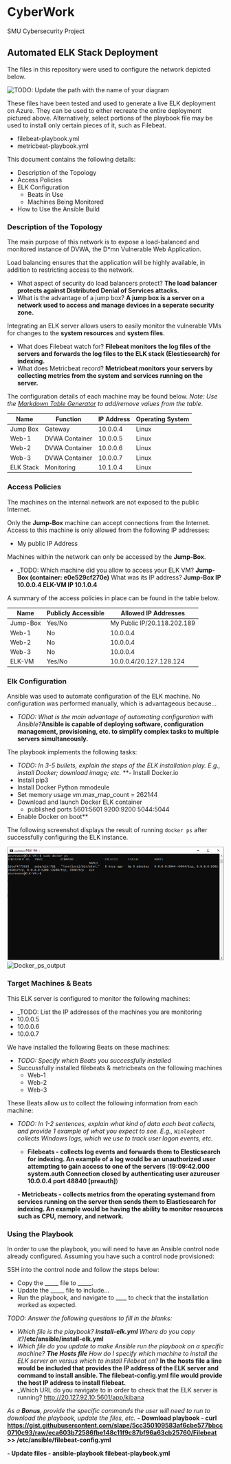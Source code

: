 # CyberWork
SMU Cybersecurity Project
## Automated ELK Stack Deployment

The files in this repository were used to configure the network depicted below.

![TODO: Update the path with the name of your diagram](Images/diagram_filename.png)

These files have been tested and used to generate a live ELK deployment on Azure. They can be used to either recreate the entire deployment pictured above. Alternatively, select portions of the playbook file may be used to install only certain pieces of it, such as Filebeat.

  - filebeat-playbook.yml
  - metricbeat-playbook.yml

This document contains the following details:
- Description of the Topology
- Access Policies
- ELK Configuration
  - Beats in Use
  - Machines Being Monitored
- How to Use the Ansible Build


### Description of the Topology

The main purpose of this network is to expose a load-balanced and monitored instance of DVWA, the D*mn Vulnerable Web Application.

Load balancing ensures that the application will be highly available, in addition to restricting access to the network.
- What aspect of security do load balancers protect? **The load balancer protects against Distributed Denial of Services attacks.** 
- What is the advantage of a jump box? **A jump box is a server on a network used to access and manage devices in a seperate security zone.**

Integrating an ELK server allows users to easily monitor the vulnerable VMs for changes to the **system resources** and **system files**.
- What does Filebeat watch for? **Filebeat monitors the log files of the servers and forwards the log files to the ELK stack (Elesticsearch) for indexing.**
- What does Metricbeat record? **Metricbeat monitors your servers by collecting metrics from the system and services running on the server.**

The configuration details of each machine may be found below.
_Note: Use the [Markdown Table Generator](http://www.tablesgenerator.com/markdown_tables) to add/remove values from the table_.

| Name      | Function       | IP Address | Operating System |
|-----------|----------------|------------|------------------|
| Jump Box  | Gateway        | 10.0.0.4   | Linux            |
| Web-1     | DVWA Container | 10.0.0.5   | Linux            |
| Web-2     | DVWA Container | 10.0.0.6   | Linux            |
| Web-3     | DVWA Container | 10.0.0.7   | Linux            |
| ELK Stack | Monitoring     | 10.1.0.4   | Linux            |

### Access Policies

The machines on the internal network are not exposed to the public Internet. 

Only the **Jump-Box** machine can accept connections from the Internet. Access to this machine is only allowed from the following IP addresses:
- My public IP Address

Machines within the network can only be accessed by the **Jump-Box**.
- _TODO: Which machine did you allow to access your ELK VM? **Jump-Box (container: e0e529cf270e)** What was its IP address? **Jump-Box IP 10.0.0.4 ELK-VM IP 10.1.0.4**

A summary of the access policies in place can be found in the table below.

| Name     | Publicly Accessible | Allowed IP Addresses        |
|----------|---------------------|-----------------------------|
| Jump-Box | Yes/No              | My Public IP/20.118.202.189 |
| Web-1    | No                  | 10.0.0.4                    |
| Web-2    | No                  | 10.0.0.4                    |
| Web-3    | No                  | 10.0.0.4                    |
| ELK-VM   | Yes/No              | 10.0.0.4/20.127.128.124     |

### Elk Configuration

Ansible was used to automate configuration of the ELK machine. No configuration was performed manually, which is advantageous because...
- _TODO: What is the main advantage of automating configuration with Ansible?_**Ansible is capable of deploying software, configuration management, provisioning, etc. to simplify complex tasks to multiple servers simultaneously.**

The playbook implements the following tasks:
- _TODO: In 3-5 bullets, explain the steps of the ELK installation play. E.g., install Docker; download image; etc._
**- Install Docker.io
- Install pip3
- Install Docker Python mmodeule
- Set memory usage vm.max_map_count = 262144
- Download and launch Docker ELK container
	- published ports
		5601:5601
		9200:9200
		5044:5044
- Enable Docker on boot**

The following screenshot displays the result of running `docker ps` after successfully configuring the ELK instance.

![TODO: Update the path with the name of your screenshot of docker ps output](Images/docker_ps_output.png)
![Docker_ps_output](https://user-images.githubusercontent.com/87954650/146693984-6bb4f640-4ee7-4fa7-838a-f7841e937437.PNG)


### Target Machines & Beats
This ELK server is configured to monitor the following machines:
- _TODO: List the IP addresses of the machines you are monitoring
- 10.0.0.5
- 10.0.0.6
- 10.0.0.7

We have installed the following Beats on these machines:
- _TODO: Specify which Beats you successfully installed_
- Succussfully installed filebeats & metricbeats on the following machines
	- Web-1
	- Web-2
	- Web-3

These Beats allow us to collect the following information from each machine:
- _TODO: In 1-2 sentences, explain what kind of data each beat collects, and provide 1 example of what you expect to see. E.g., `Winlogbeat` collects Windows logs, which we use to track user logon events, etc._
	- **Filebeats - collects log events and forwards them to Elesticsearch for indexing. An example of a log would be an unauthorized user attempting to gain access to one of the servers** (**19:09:42.000
system.auth
Connection closed by authenticating user azureuser 10.0.0.4 port 48840 [preauth]**)

	**- Metricbeats - collects metrics from the operating systemand from services running on the server then sends them to Elasticsearch for indexing. An example would be having the ability to monitor resources such as CPU, memory, and network.**

### Using the Playbook
In order to use the playbook, you will need to have an Ansible control node already configured. Assuming you have such a control node provisioned: 

SSH into the control node and follow the steps below:
- Copy the _____ file to _____.
- Update the _____ file to include...
- Run the playbook, and navigate to ____ to check that the installation worked as expected.

_TODO: Answer the following questions to fill in the blanks:_
- _Which file is the playbook? **install-elk.yml** Where do you copy it?_**/etc/ansible/install-elk.yml**
- _Which file do you update to make Ansible run the playbook on a specific machine? **The Hosts file** How do I specify which machine to install the ELK server on versus which to install Filebeat on?_ **In the hosts file a line would be included that provides the IP address of the ELK server and command to install ansible. The filebeat-config.yml file would provide the host IP address to install filebeat.**
- _Which URL do you navigate to in order to check that the ELK server is running? http://20.127.92.10:5601/app/kibana

_As a **Bonus**, provide the specific commands the user will need to run to download the playbook, update the files, etc._
**- Download playbook - curl https://gist.githubusercontent.com/slape/5cc350109583af6cbe577bbcc0710c93/raw/eca603b72586fbe148c11f9c87bf96a63cb25760/Filebeat >> /etc/ansible/filebeat-config.yml**

**- Update files - ansible-playbook filebeat-playbook.yml**
